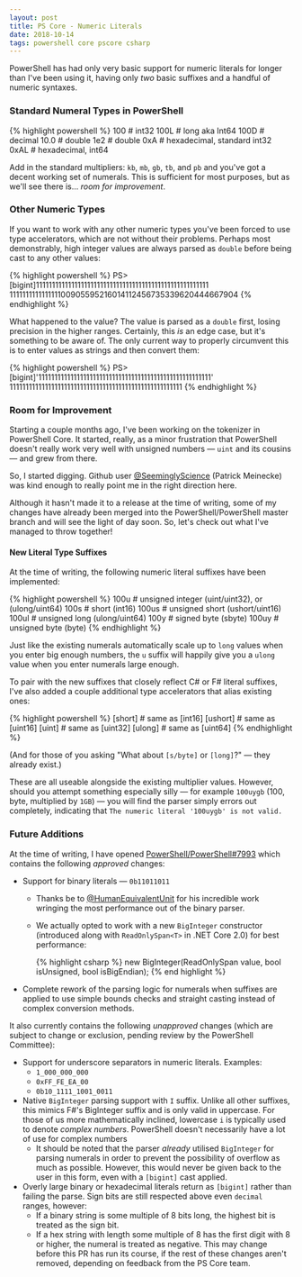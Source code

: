 ```yaml
---
layout: post
title: PS Core - Numeric Literals
date: 2018-10-14
tags: powershell core pscore csharp
---
```


PowerShell has had only very basic support for numeric literals for longer than I've been using it,
having only _two_ basic suffixes and a handful of numeric syntaxes.

### Standard Numeral Types in PowerShell

{% highlight powershell %}
100  # int32
100L # long aka Int64
100D # decimal
10.0 # double
1e2  # double
0xA  # hexadecimal, standard int32
0xAL # hexadecimal, int64

Add in the standard multipliers: `kb`, `mb`, `gb`, `tb`, and `pb` and you've got a decent working
set of numerals. This is sufficient for most purposes, but as we'll see there is... _room for
improvement_.

### Other Numeric Types

If you want to work with any other numeric types you've been forced to use type accelerators, which
are not without their problems. Perhaps most demonstrably, high integer values are always parsed as
`double` before being cast to any other values:

{% highlight powershell %}
PS> [bigint]111111111111111111111111111111111111111111111111111111
111111111111111100905595216014112456735339620444667904
{% endhighlight %}

What happened to the value? The value is parsed as a `double` first, losing precision in the higher
ranges. Certainly, this _is_ an edge case, but it's something to be aware of. The only current way
to properly circumvent this is to enter values as strings and then convert them:

{% highlight powershell %}
PS> [bigint]'111111111111111111111111111111111111111111111111111111'
111111111111111111111111111111111111111111111111111111
{% endhighlight %}

### Room for Improvement

Starting a couple months ago, I've been working on the tokenizer in PowerShell Core. It started,
really, as a minor frustration that PowerShell doesn't really work very well with unsigned numbers
&mdash; `uint` and its cousins &mdash; and grew from there.

So, I started digging. Github user [@SeeminglyScience](https://github.com/seeminglyscience)
(Patrick Meinecke) was kind enough to really point me in the right direction here.

Although it hasn't made it to a release at the time of writing, some of my changes have already been
merged into the PowerShell/PowerShell master branch and will see the light of day soon. So, let's
check out what I've managed to throw together!

#### New Literal Type Suffixes

At the time of writing, the following numeric literal suffixes have been implemented:

{% highlight powershell %}
100u  # unsigned integer (uint/uint32), or (ulong/uint64)
100s  # short (int16)
100us # unsigned short (ushort/uint16)
100ul # unsigned long (ulong/uint64)
100y  # signed byte (sbyte)
100uy # unsigned byte (byte)
{% endhighlight %}

Just like the existing numerals automatically scale up to `long` values when you enter big enough
numbers, the `u` suffix will happily give you a `ulong` value when you enter numerals large enough.

To pair with the new suffixes that closely reflect C# or F# literal suffixes, I've also added
a couple additional type accelerators that alias existing ones:

{% highlight powershell %}
[short]  # same as [int16]
[ushort] # same as [uint16]
[uint]   # same as [uint32]
[ulong]  # same as [uint64]
{% endhighlight %}

(And for those of you asking "What about `[s/byte]` or `[long]`?" &mdash; they already exist.)

These are all useable alongside the existing multiplier values. However, should you attempt
something especially silly &mdash; for example `100uygb` (100, byte, multiplied by `1GB`) &mdash;
you will find the parser simply errors out completely, indicating that `The numeric literal
'100uygb' is not valid.`

### Future Additions

At the time of writing, I have opened
[PowerShell/PowerShell#7993](https://github.com/PowerShell/PowerShell/pull/7993) which contains the
following _approved_ changes:

* Support for binary literals &mdash; `0b11011011`
  * Thanks be to [@HumanEquivalentUnit](https://github.com/HumanEquivalentUnit) for his incredible work wringing the most performance out of the binary parser.
  * We actually opted to work with a new `BigInteger` constructor (introduced along with `ReadOnlySpan<T>` in .NET Core 2.0) for best performance:

    {% highlight csharp %}
    new BigInteger(ReadOnlySpan<byte> value, bool isUnsigned, bool isBigEndian);
    {% end highlight %}

* Complete rework of the parsing logic for numerals when suffixes are applied to use simple bounds checks and straight casting instead of complex conversion methods.

It also currently contains the following _unapproved_ changes (which are subject to change or
exclusion, pending review by the PowerShell Committee):

* Support for underscore separators in numeric literals. Examples:
  * `1_000_000_000`
  * `0xFF_FE_EA_00`
  * `0b10_1111_1001_0011`
* Native `BigInteger` parsing support with `I` suffix. Unlike all other suffixes, this mimics F#'s BigInteger suffix and is only valid in uppercase. For those of us more mathematically inclined, lowercase `i` is typically used to denote _complex numbers_. PowerShell doesn't necessarily have a lot of use for complex numbers
  * It should be noted that the parser _already_ utilised `BigInteger` for parsing numerals in order to prevent the possibility of overflow as much as possible. However, this would never be given back to the user in this form, even with a `[bigint]` cast applied.
* Overly large binary or hexadecimal literals return as `[bigint]` rather than failing the parse. Sign bits are still respected above even `decimal` ranges, however:
  * If a binary string is some multiple of 8 bits long, the highest bit is treated as the sign bit.
  * If a hex string with length some multiple of 8 has the first digit with 8 or higher, the numeral is treated as negative. This may change before this PR has run its course, if the rest of these changes aren't removed, depending on feedback from the PS Core team.